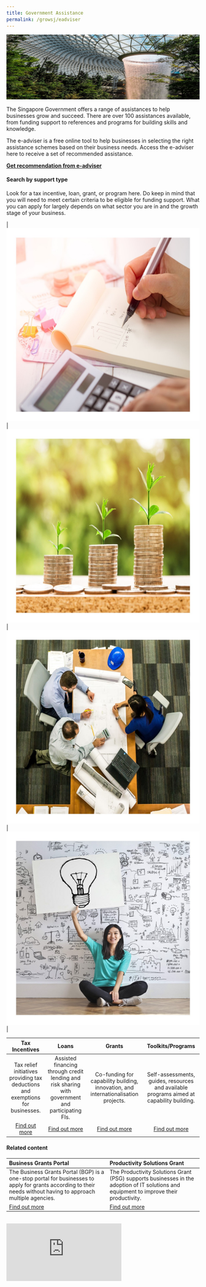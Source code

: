```yaml
---
title: Government Assistance
permalink: /growsj/eadviser
---
```


[![Government Assistance](/images/programmes/products-and-services/GABanner.jpg)](https://govtech-gb-staging.netlify.com/services/government-assistance/business-grants-portal)

The Singapore Government offers a range of assistances to help businesses grow and succeed.
There are over 100 assistances available, from funding support to references and programs for building skills and knowledge.
  
The e-adviser is a free online tool to help businesses in selecting the right assistance schemes based on their business needs. Access the e-adviser here to receive a set of recommended assistance.

<a href="https://ea-staging.l1t.molb.gov.sg/#/" target="_blank"><strong>Get recommendation from e-adviser</strong></a>

#### Search by support type

Look for a tax incentive, loan, grant, or program here. Do keep in mind that you will need to meet certain criteria to be eligible for funding support. What you can apply for largely depends on what sector you are in and the growth stage of your business.

|![Tax Incentives](/images/programmes/products-and-services/tax.jpg)|![Loans](/images/programmes/products-and-services/loans.jpg)|![Grants](/images/programmes/products-and-services/grants.jpg)|![Toolkits](/images/programmes/products-and-services/toolkits.jpg)|

| Tax Incentives | Loans | Grants | Toolkits/Programs | 
| :-: | :-: | :-: | :-: |
|Tax relief initiatives providing tax deductions and exemptions for businesses.|Assisted financing through credit lending and risk sharing with government and participating FIs.|Co-funding for capability building, innovation, and internationalisation projects.|Self-assessments, guides, resources and available programs aimed at capability building.|
|[Find out more](https://govtech-gb-staging.netlify.com/growsj/tax-incentives/approved-contract-manufacturer-and-trade-scheme/)|[Find out more](https://govtech-gb-staging.netlify.com/growsj/loans/enterprise-financing-scheme/)|[Find out more](https://govtech-gb-staging.netlify.com/growsj/business-grants-portal/)|[Find out more](https://govtech-gb-staging.netlify.com/growsj/productivity-solutions-grant/)|


#### Related content

|Business Grants Portal| Productivity Solutions Grant|
|:--- |:--- |
|The Business Grants Portal (BGP) is a one-stop portal for businesses to apply for grants according to their needs without having to approach multiple agencies.|The Productivity Solutions Grant (PSG) supports businesses in the adoption of IT solutions and equipment to improve their productivity.|
|[Find out more](https://govtech-gb-staging.netlify.com/growsj/business-grants-portal/)|[Find out more](https://govtech-gb-staging.netlify.com/growsj/productivity-solutions-grant/)|


<br />
<div class="bp-youtube">
  <iframe src="https://www.youtube.com/embed/4OkvnEokNHc" frameborder="0" allow="autoplay; encrypted-media" allowfullscreen>  </iframe>
</div>
